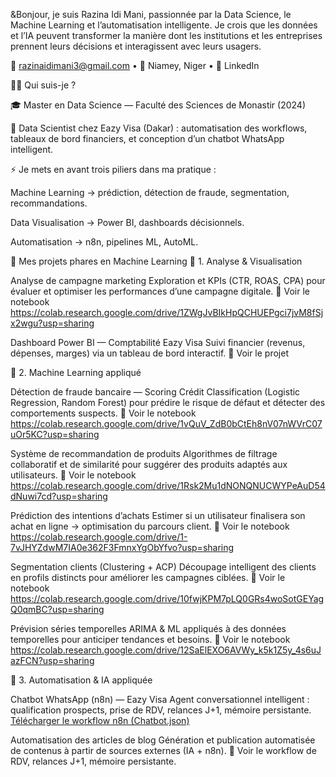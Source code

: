 &Bonjour, je suis Razina Idi Mani, passionnée par la Data Science, le Machine Learning et l’automatisation intelligente.
Je crois que les données et l’IA peuvent transformer la manière dont les institutions et les entreprises prennent leurs décisions et interagissent avec leurs usagers.

📧 razinaidimani3@gmail.com
 • 📍 Niamey, Niger • 🔗 LinkedIn

🧑‍💻 Qui suis-je ?

🎓 Master en Data Science — Faculté des Sciences de Monastir (2024)

💼 Data Scientist chez Eazy Visa (Dakar) : automatisation des workflows, tableaux de bord financiers, et conception d’un chatbot WhatsApp intelligent.

⚡ Je mets en avant trois piliers dans ma pratique :

Machine Learning → prédiction, détection de fraude, segmentation, recommandations.

Data Visualisation → Power BI, dashboards décisionnels.

Automatisation → n8n, pipelines ML, AutoML.

📂 Mes projets phares en Machine Learning
🔹 1. Analyse & Visualisation

Analyse de campagne marketing 
Exploration et KPIs (CTR, ROAS, CPA) pour évaluer et optimiser les performances d’une campagne digitale.
🔗 Voir le notebook https://colab.research.google.com/drive/1ZWgJvBIkHpQCHUEPgci7jvM8fSjx2wgu?usp=sharing

Dashboard Power BI — Comptabilité Eazy Visa
Suivi financier (revenus, dépenses, marges) via un tableau de bord interactif.
🔗 Voir le projet

🔹 2. Machine Learning appliqué

Détection de fraude bancaire — Scoring Crédit 
Classification (Logistic Regression, Random Forest) pour prédire le risque de défaut et détecter des comportements suspects.
🔗 Voir le notebook  https://colab.research.google.com/drive/1vQuV_ZdB0bCtEh8nV07nWVrC07uOr5KC?usp=sharing

Système de recommandation de produits
Algorithmes de filtrage collaboratif et de similarité pour suggérer des produits adaptés aux utilisateurs.
🔗 Voir le notebook https://colab.research.google.com/drive/1Rsk2Mu1dNONQNUCWYPeAuD54dNuwi7cd?usp=sharing

Prédiction des intentions d’achats 
Estimer si un utilisateur finalisera son achat en ligne → optimisation du parcours client.
🔗 Voir le notebook https://colab.research.google.com/drive/1-7vJHYZdwM7IA0e362F3FmnxYgObYfvo?usp=sharing

Segmentation clients (Clustering + ACP) 
Découpage intelligent des clients en profils distincts pour améliorer les campagnes ciblées.
🔗 Voir le notebook https://colab.research.google.com/drive/10fwjKPM7pLQ0GRs4woSotGEYagQ0qmBC?usp=sharing

Prévision séries temporelles 
ARIMA & ML appliqués à des données temporelles pour anticiper tendances et besoins.
🔗 Voir le notebook  https://colab.research.google.com/drive/12SaElEXO6AVWy_k5k1Z5y_4s6uJazFCN?usp=sharing

🔹 3. Automatisation & IA appliquée

Chatbot WhatsApp (n8n) — Eazy Visa
Agent conversationnel intelligent : qualification prospects, prise de RDV, relances J+1, mémoire persistante.
[Télécharger le workflow n8n (Chatbot.json)](https://raw.githubusercontent.com/razina123/Razina-Idi-Mani/main/Chatbot.json)

Automatisation des articles de blog
Génération et publication automatisée de contenus à partir de sources externes (IA + n8n).
🔗 Voir le workflow de RDV, relances J+1, mémoire persistante.
